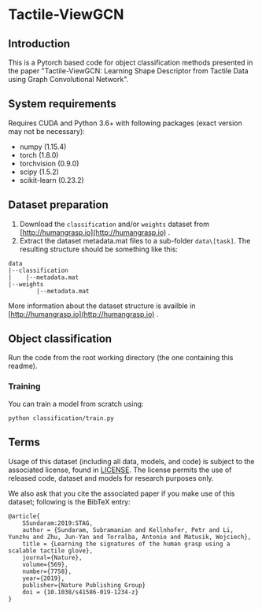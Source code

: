 # Tactile-ViewGCN

## Introduction
This is a Pytorch based code for object classification methods presented in the paper "Tactile-ViewGCN: Learning Shape Descriptor from Tactile Data using Graph Convolutional Network".

## System requirements

Requires CUDA and Python 3.6+ with following packages (exact version may not be necessary):

* numpy (1.15.4)
* torch (1.8.0)
* torchvision (0.9.0)
* scipy (1.5.2)
* scikit-learn (0.23.2)

## Dataset preparation

1. Download the `classification` and/or `weights` dataset from [http://humangrasp.io](http://humangrasp.io) .
2. Extract the dataset metadata.mat files to a sub-folder `data\[task]`. The resulting structure should be something like this:
```
data
|--classification
|    |--metadata.mat
|--weights
        |--metadata.mat
```
More information about the dataset structure is availble in [http://humangrasp.io](http://humangrasp.io) .

## Object classification

Run the code from the root working directory (the one containing this readme).

### Training
You can train a model from scratch using:
```
python classification/train.py
```

## Terms
Usage of this dataset (including all data, models, and code) is subject to the associated license, found in [LICENSE](http://humangrasp.io/license.html). The license permits the use of released code, dataset and models for research purposes only.

We also ask that you cite the associated paper if you make use of this dataset; following is the BibTeX entry:

```
@article{
	SSundaram:2019:STAG,
	author = {Sundaram, Subramanian and Kellnhofer, Petr and Li, Yunzhu and Zhu, Jun-Yan and Torralba, Antonio and Matusik, Wojciech},
	title = {Learning the signatures of the human grasp using a scalable tactile glove},
	journal={Nature},
	volume={569},
	number={7758},
	year={2019},
	publisher={Nature Publishing Group}
	doi = {10.1038/s41586-019-1234-z}
}
```